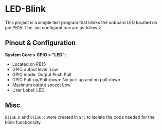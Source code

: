 # LED-Blink
This project is a simple test program that blinks the onboard LED located on pin PB15. The .ioc configurations are as follows:

## Pinout & Configuration
**System Core > GPIO > "LED"**:
- Located on PB15
- GPIO output level: Low
- GPIO mode: Output Push Pull
- GPIO Pull-up/Pull-down: No pull-up and no pull-down
- Maximum output speed: Low
- User Label: LED

## Misc
`blink.h` and `blink.c` were created in `Src` to isolate the code needed for the blink functionality.